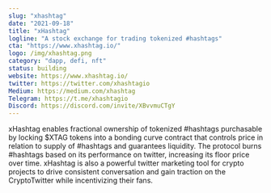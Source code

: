```yaml
---
slug: "xhashtag"
date: "2021-09-18"
title: "xHashtag"
logline: "A stock exchange for trading tokenized #hashtags"
cta: "https://www.xhashtag.io/"
logo: /img/xhashtag.png
category: "dapp, defi, nft"
status: building
website: https://www.xhashtag.io/
twitter: https://twitter.com/xhashtagio
Medium: https://medium.com/xhashtag
Telegram: https://t.me/xhashtagio
Discord: https://discord.com/invite/XBvvmuCTgY
---
```


xHashtag enables fractional ownership of tokenized #hashtags purchasable by locking $XTAG tokens into a bonding curve contract that controls price in relation to supply of #hashtags and guarantees liquidity. The protocol burns #hashtags based on its performance on twitter, increasing its floor price over time. xHashtag is also a powerful twitter marketing tool for crypto projects to drive consistent conversation and gain traction on the CryptoTwitter while incentivizing their fans.
